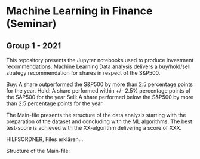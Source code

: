 # Machine Learning in Finance (Seminar)
## Group 1 - 2021

This repository presents the Jupyter notebooks used to produce investment recommendations. Machine Learning Data analysis delivers a buy/hold/sell strategy recommendation for shares in respect of the S&P500. 

Buy: A share outperformed the S&P500 by more than 2.5 percentage points for the year.
Hold: A share performed within +/- 2.5% percentage points of the S&P500 for the year
Sell: A share performed below the S&P500 by more than 2.5 percentage points for the year

The Main-file presents the structure of the data analysis starting with the preparation of the dataset and concluding with the ML algorithms. The best test-score is achieved with the XX-algorithm delivering a score of XXX.

HILFSORDNER, Files erklären...

Structure of the Main-file:
